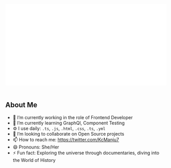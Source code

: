 

<div align="center">
  <img src="./banner.svg"/>
</div>

<br/>

## About Me

- 🔭 I’m currently working in the role of Frontend Developer
- 🌱 I’m currently learning GraphQl, Component Testing
- ⚙️ I use daily: `.ts`, `.js`, `.html`, `.css`, `.ts`, `.yml`
- 👯 I’m looking to collaborate on Open Source projects
- 📫 How to reach me: https://twitter.com/KcManju7
- 😄 Pronouns: She/Her
- ⚡ Fun fact: Exploring the universe through documentaries, diving into the World of History

<!--
**swikritii/swikritii** is a ✨ _special_ ✨ repository because its `README.md` (this file) appears on your GitHub profile.

Here are some ideas to get you started:


-->
